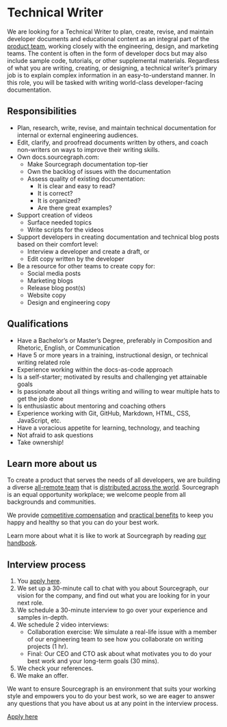 # Technical Writer

We are looking for a Technical Writer to plan, create, revise, and maintain developer documents and educational content as an integral part of the [product team](https://about.sourcegraph.com/handbook/product), working closely with the engineering, design, and marketing teams. The content is often in the form of developer docs but may also include sample code, tutorials, or other supplemental materials. Regardless of what you are writing, creating, or designing, a technical writer’s primary job is to explain complex information in an easy-to-understand manner. In this role, you will be tasked with writing world-class developer-facing documentation.

## Responsibilities

- Plan, research, write, revise, and maintain technical documentation for internal or external engineering audiences.
- Edit, clarify, and proofread documents written by others, and coach non-writers on ways to improve their writing skills.
- Own docs.sourcegraph.com:
   - Make Sourcegraph documentation top-tier
   - Own the backlog of issues with the documentation
   - Assess quality of existing documentation:
      - It is clear and easy to read?
      - It is correct?
      - It is organized?
      - Are there great examples?
- Support creation of videos
    - Surface needed topics
    - Write scripts for the videos
- Support developers in creating documentation and technical blog posts based on their comfort level:
    - Interview a developer and create a draft, or
    - Edit copy written by the developer
- Be a resource for other teams to create copy for:
   - Social media posts
   - Marketing blogs
   - Release blog post(s)
   - Website copy
   - Design and engineering copy

## Qualifications

- Have a Bachelor’s or Master’s Degree, preferably in Composition and Rhetoric, English, or Communication
- Have 5 or more years in a training, instructional design, or technical writing related role
- Experience working within the docs-as-code approach
- Is a self-starter; motivated by results and challenging yet attainable goals
- Is passionate about all things writing and willing to wear multiple hats to get the job done
- Is enthusiastic about mentoring and coaching others
- Experience working with Git, GitHub, Markdown, HTML, CSS, JavaScript, etc.
- Have a voracious appetite for learning, technology, and teaching
- Not afraid to ask questions
- Take ownership!

## Learn more about us

To create a product that serves the needs of all developers, we are building a diverse [all-remote team](https://about.sourcegraph.com/company/remote) that is [distributed across the world](https://about.sourcegraph.com/company/team). Sourcegraph is an equal opportunity workplace; we welcome people from all backgrounds and communities.

We provide [competitive compensation](https://about.sourcegraph.com/handbook/people-ops/compensation) and [practical benefits](https://about.sourcegraph.com/handbook/people-ops/benefits-and-perks) to keep you happy and healthy so that you can do your best work.

Learn more about what it is like to work at Sourcegraph by reading [our handbook](https://about.sourcegraph.com/handbook/).

## Interview process

1. You [apply here](https://jobs.lever.co/sourcegraph/933f214e-338b-422b-b5d9-0b01057576d3/apply).
1. We set up a 30-minute call to chat with you about Sourcegraph, our vision for the company, and find out what you are looking for in your next role.
1. We schedule a 30-minute interview to go over your experience and samples in-depth.
1. We schedule 2 video interviews:
   - Collaboration exercise: We simulate a real-life issue with a member of our engineering team to see how you collaborate on writing projects (1 hr).
   - Final: Our CEO and CTO ask about what motivates you to do your best work and your long-term goals (30 mins).
1. We check your references.
1. We make an offer.

We want to ensure Sourcegraph is an environment that suits your working style and empowers you to do your best work, so we are eager to answer any questions that you have about us at any point in the interview process.

[Apply here](https://jobs.lever.co/sourcegraph/933f214e-338b-422b-b5d9-0b01057576d3/apply)
